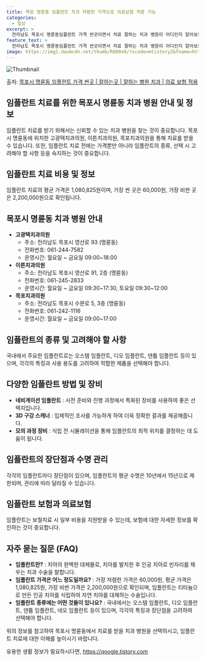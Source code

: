 ```yaml
---
title: 목포 명륜동 임플란트 치과 저렴한 가격으로 의료보험 적용 가능
categories:
  - 일상
excerpt: >
  전라남도 목포시 명륜동임플란트 가격 싼곳이면서 치료 잘하는 치과 병원이 어디인지 알아보도록 하겠습니다. 전라남도 목포시 명륜동에 위치한 고광택치과의원 이튼치과의원 목포치과의원 순서대로 안내 드리며, 임플란트 치료시 신경써야 할 부분 또한 같이 공유 드리겠습니다.2024년 임플란트 가격 살펴보기 👈 클릭임플란트 평균 가격고광택치과의원표 내에 있는 전화 번호를 클릭 하시면 고광택치과의원로 바로 전화 연결 됩니다.분류주소전화번호치과의원전라남도 목포시 영산로 93  (명륜동)📞061-244-7582로 전화하기고광택치과의원 위치 확인하기 👈 클릭요일운영시간월요일09:00~18:00화요일09:00~18:00수요일09:00~18:00목요일09:00~18:00금요일09:00~18:0..
feature_text: >
  전라남도 목포시 명륜동임플란트 가격 싼곳이면서 치료 잘하는 치과 병원이 어디인지 알아보도록 하겠습니다. 전라남도 목포시 명륜동에 위치한 고광택치과의원 이튼치과의원 목포치과의원 순서대로 안내 드리며, 임플란트 치료시 신경써야 할 부분 또한 같이 공유 드리겠습니다.2024년 임플란트 가격 살펴보기 👈 클릭임플란트 평균 가격고광택치과의원표 내에 있는 전화 번호를 클릭 하시면 고광택치과의원로 바로 전화 연결 됩니다.분류주소전화번호치과의원전라남도 목포시 영산로 93  (명륜동)📞061-244-7582로 전화하기고광택치과의원 위치 확인하기 👈 클릭요일운영시간월요일09:00~18:00화요일09:00~18:00수요일09:00~18:00목요일09:00~18:00금요일09:00~18:0..
image: https://img1.daumcdn.net/thumb/R800x0/?scode=mtistory2&fname=https%3A%2F%2Fblog.kakaocdn.net%2Fdn%2FMnJv8%2FbtsGYyvzm1y%2FDppzOZEcNMu1hjkdg6qyak%2Fimg.webp
---
```


![Thumbnail](https://img1.daumcdn.net/thumb/R800x0/?scode=mtistory2&fname=https%3A%2F%2Fblog.kakaocdn.net%2Fdn%2FMnJv8%2FbtsGYyvzm1y%2FDppzOZEcNMu1hjkdg6qyak%2Fimg.webp)

<p>출처: <a href="https://qoogle.tistory.com/6983" rel="dofollow">목포시 명륜동 임플란트 가격 싼곳 | 잘하는곳 | 잘하는 병원 치과 | 의료 보험 적용</a> </p>

## 임플란트 치료를 위한 목포시 명륜동 치과 병원 안내 및 정보

임플란트 치료를 받기 위해서는 신뢰할 수 있는 치과 병원을 찾는 것이 중요합니다. 목포시 명륜동에 위치한 고광택치과의원, 이튼치과의원,
목포치과의원을 통해 치료를 받을 수 있습니다. 또한, 임플란트 치료 전에는 가격뿐만 아니라 임플란트의 종류, 선택 시 고려해야 할 사항 등을
숙지하는 것이 중요합니다.

## **임플란트 치료 비용 및 정보**

임플란트 치료의 평균 가격은 1,080,825원이며, 가장 싼 곳은 60,000원, 가장 비싼 곳은 2,200,000원으로 확인됩니다.

## **목포시 명륜동 치과 병원 안내**

  * **고광택치과의원**
    * 주소: 전라남도 목포시 영산로 93 (명륜동)
    * 전화번호: 061-244-7582
    * 운영시간: 월요일 ~ 금요일 09:00~18:00
  * **이튼치과의원**
    * 주소: 전라남도 목포시 영산로 91, 2층 (명륜동)
    * 전화번호: 061-245-2833
    * 운영시간: 월요일 ~ 금요일 09:30~17:30, 토요일 09:30~12:00
  * **목포치과의원**
    * 주소: 전라남도 목포시 수문로 5, 3층 (명륜동)
    * 전화번호: 061-242-1116
    * 운영시간: 월요일 ~ 금요일 09:00~17:00

## **임플란트의 종류 및 고려해야 할 사항**

국내에서 주요한 임플란트로는 오스템 임플란트, 디오 임플란트, 덴튬 임플란트 등이 있으며, 각각의 특징과 사용 용도를 고려하여 적합한 제품을
선택해야 합니다.

## **다양한 임플란트 방법 및 장비**

  * **네비게이션 임플란트** : 사전 준비와 진행 과정에서 특화된 장비를 사용하여 좋은 선택지입니다.
  * **3D 구강 스캐너** : 입체적인 조사를 가능하게 하여 더욱 정확한 결과를 제공해줍니다.
  * **모의 과정 장비** : 식립 전 시뮬레이션을 통해 임플란트의 최적 위치를 결정하는 데 도움이 됩니다.

## **임플란트의 장단점과 수명 관리**

각각의 임플란트마다 장단점이 있으며, 임플란트의 평균 수명은 10년에서 15년으로 제한되며, 관리에 따라 달라질 수 있습니다.

## **임플란트 보험과 의료보험**

임플란트는 보철치료 시 일부 비용을 지원받을 수 있는데, 보험에 대한 자세한 정보를 확인하는 것이 중요합니다.

## **자주 묻는 질문 (FAQ)**

  * **임플란트란?** : 치아의 완벽한 대체물로, 치아를 발치한 후 인공 치아로 빈자리를 채우는 치과 수술을 말합니다.
  * **임플란트 가격은 어느 정도일까요?** : 가장 저렴한 가격은 60,000원, 평균 가격은 1,080,825원, 가장 비싼 가격은 2,200,000원으로 확인되며, 임플란트는 티타늄으로 만든 인공 치아를 식립하여 자연 치아를 대체하는 수술입니다.
  * **임플란트 종류에는 어떤 것들이 있나요?** : 국내에서는 오스템 임플란트, 디오 임플란트, 덴튬 임플란트, 네오 임플란트 등이 있으며, 각각의 특징과 장단점을 고려하여 선택해야 합니다.

위의 정보를 참고하여 목포시 명륜동에서 치료를 받을 치과 병원을 선택하시고, 임플란트 치료에 대한 이해를 높이시기 바랍니다.



 

유용한 생활 정보가 필요하시다면, <a href="https://qoogle.tistory.com" rel="dofollow">https://qoogle.tistory.com</a>


